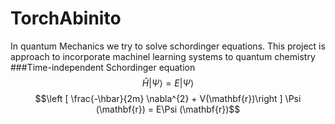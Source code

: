 # TorchAbinito
In quantum Mechanics we try to solve schordinger equations. This project is approach to incorporate machinel learning systems to quantum chemistry
###Time-independent Schordinger equation
$$\hat{H} |\Psi \rangle = E|\Psi \rangle$$
$$\left [ \frac{-\hbar}{2m} \nabla^{2}  + V(\mathbf{r})\right ] \Psi (\mathbf{r}) = E\Psi (\mathbf{r})$$